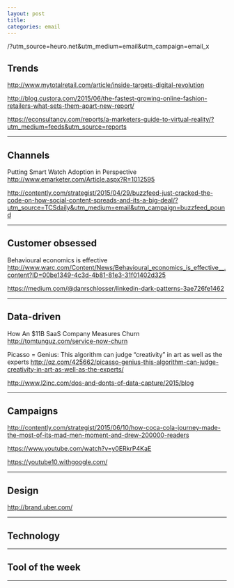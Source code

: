 ```yaml
---
layout: post
title: 
categories: email
---
```


/?utm_source=heuro.net&utm_medium=email&utm_campaign=email_x

## Trends

http://www.mytotalretail.com/article/inside-targets-digital-revolution

http://blog.custora.com/2015/06/the-fastest-growing-online-fashion-retailers-what-sets-them-apart-new-report/

https://econsultancy.com/reports/a-marketers-guide-to-virtual-reality/?utm_medium=feeds&utm_source=reports

***

## Channels

Putting Smart Watch Adoption in Perspective
http://www.emarketer.com/Article.aspx?R=1012595

http://contently.com/strategist/2015/04/29/buzzfeed-just-cracked-the-code-on-how-social-content-spreads-and-its-a-big-deal/?utm_source=TCSdaily&utm_medium=email&utm_campaign=buzzfeed_pound

***

## Customer obsessed

Behavioural economics is effective
http://www.warc.com/Content/News/Behavioural_economics_is_effective__.content?ID=00be1349-4c3d-4b81-81e3-31f01402d325

https://medium.com/@danrschlosser/linkedin-dark-patterns-3ae726fe1462

***

## Data-driven

How An $11B SaaS Company Measures Churn
http://tomtunguz.com/service-now-churn

Picasso = Genius: This algorithm can judge “creativity” in art as well as the experts
http://qz.com/425662/picasso-genius-this-algorithm-can-judge-creativity-in-art-as-well-as-the-experts/

http://www.l2inc.com/dos-and-donts-of-data-capture/2015/blog

***

## Campaigns

http://contently.com/strategist/2015/06/10/how-coca-cola-journey-made-the-most-of-its-mad-men-moment-and-drew-200000-readers

https://www.youtube.com/watch?v=y0ERkrP4KaE

https://youtube10.withgoogle.com/

***

## Design

http://brand.uber.com/

***

## Technology

***

## Tool of the week

***